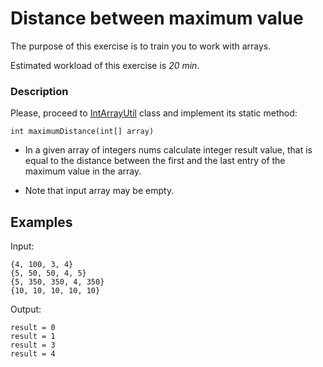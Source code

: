 # Distance between maximum value

The purpose of this exercise is to train you to work with arrays.

Estimated workload of this exercise is *20 min*.

### Description

Please, proceed to [IntArrayUtil](src/main/java/com/epam/rd/autotasks/array/IntArrayUtil.java) class
and implement its static method:

`int maximumDistance(int[] array)`

* In a given array of integers nums calculate integer result value, that is equal to the distance between the first and the last entry of the maximum value in the array.

* Note that input array may be empty.

## Examples

Input:

```
{4, 100, 3, 4}
{5, 50, 50, 4, 5}
{5, 350, 350, 4, 350}
{10, 10, 10, 10, 10}
```

Output:

```
result = 0
result = 1
result = 3
result = 4 
```

